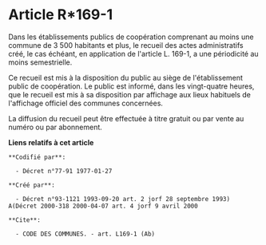 # Article R*169-1

Dans les établissements publics de coopération comprenant au moins une commune de 3 500 habitants et plus, le recueil des
actes administratifs créé, le cas échéant, en application de l'article L. 169-1, a une périodicité au moins semestrielle.

Ce recueil est mis à la disposition du public au siège de l'établissement public de coopération. Le public est informé, dans
les vingt-quatre heures, que le recueil est mis à sa disposition par affichage aux lieux habituels de l'affichage officiel
des communes concernées.

La diffusion du recueil peut être effectuée à titre gratuit ou par vente au numéro ou par abonnement.

**Liens relatifs à cet article**

	**Codifié par**:

	  - Décret n°77-91 1977-01-27

	**Créé par**:

	  - Décret n°93-1121 1993-09-20 art. 2 jorf 28 septembre 1993) A(Décret 2000-318 2000-04-07 art. 4 jorf 9 avril 2000

	**Cite**:

	  - CODE DES COMMUNES. - art. L169-1 (Ab)

